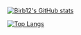 

[![Birb12's GitHub stats](https://github-readme-stats.vercel.app/api?username=Ian-VA&theme=dark&count_private=true&)](https://github.com/anuraghazra/github-readme-stats)

[![Top Langs](https://github-readme-stats.vercel.app/api/top-langs/?username=Ian-VA&theme=dark&layout=compact)](https://github.com/anuraghazra/github-readme-stats)
